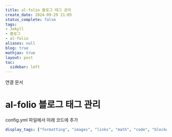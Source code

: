 ```yaml
---
title: al-folio 블로그 태그 관리
create_date: 2024-09-29 21:05
status_complete: false
tags:
- Jekyll
- 블로그
- al-folio
aliases: null
blog: true
mathjax: true
layout: post
toc:
  sidebar: left
---
```

연결 문서


# al-folio 블로그 태그 관리

config.yml 파일에서 아래 코드에 추가

```yml
display_tags: ["formatting", "images", "links", "math", "code", "blockquotes"] # these tags will be displayed on the front page of your blog
```